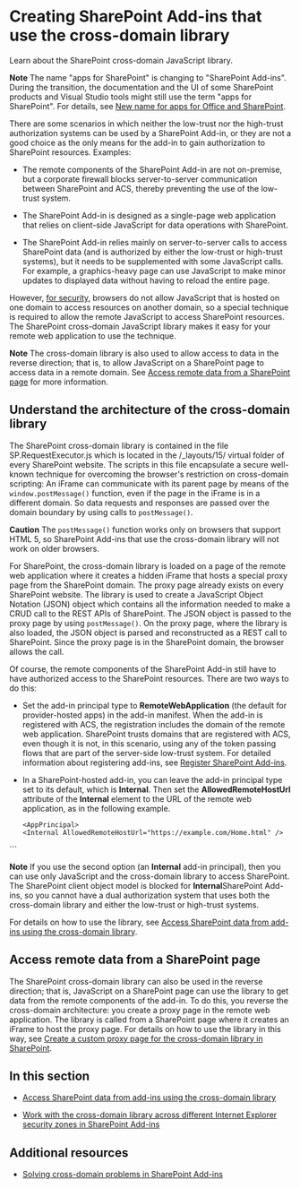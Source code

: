 # Creating SharePoint Add-ins that use the cross-domain library
Learn about the SharePoint cross-domain JavaScript library.
 

 **Note**  The name "apps for SharePoint" is changing to "SharePoint Add-ins". During the transition, the documentation and the UI of some SharePoint products and Visual Studio tools might still use the term "apps for SharePoint". For details, see  [New name for apps for Office and SharePoint](new-name-for-apps-for-sharepoint.md#bk_newname).
 

There are some scenarios in which neither the low-trust nor the high-trust authorization systems can be used by a SharePoint Add-in, or they are not a good choice as the only means for the add-in to gain authorization to SharePoint resources. Examples:
 

- The remote components of the SharePoint Add-in are not on-premise, but a corporate firewall blocks server-to-server communication between SharePoint and ACS, thereby preventing the use of the low-trust system.
    
 
- The SharePoint Add-in is designed as a single-page web application that relies on client-side JavaScript for data operations with SharePoint.
    
 
- The SharePoint Add-in relies mainly on server-to-server calls to access SharePoint data (and is authorized by either the low-trust or high-trust systems), but it needs to be supplemented with some JavaScript calls. For example, a graphics-heavy page can use JavaScript to make minor updates to displayed data without having to reload the entire page.
    
 
However,  [for security](http://msdn.microsoft.com/en-us/library%28d=robot%29/cc709423(d=robot,l=en-us,v=vs.85).aspx), browsers do not allow JavaScript that is hosted on one domain to access resources on another domain, so a special technique is required to allow the remote JavaScript to access SharePoint resources. The SharePoint cross-domain JavaScript library makes it easy for your remote web application to use the technique.
 

 **Note**  The cross-domain library is also used to allow access to data in the reverse direction; that is, to allow JavaScript on a SharePoint page to access data in a remote domain. See  [Access remote data from a SharePoint page](#ReverseDirection) for more information.
 


## Understand the architecture of the cross-domain library

The SharePoint cross-domain library is contained in the file SP.RequestExecutor.js which is located in the /_layouts/15/ virtual folder of every SharePoint website. The scripts in this file encapsulate a secure well-known technique for overcoming the browser's restriction on cross-domain scripting: An iFrame can communicate with its parent page by means of the  `window.postMessage()` function, even if the page in the iFrame is in a different domain. So data requests and responses are passed over the domain boundary by using calls to `postMessage()`.
 

 

 **Caution**  The  `postMessage()` function works only on browsers that support HTML 5, so SharePoint Add-ins that use the cross-domain library will not work on older browsers.
 

For SharePoint, the cross-domain library is loaded on a page of the remote web application where it creates a hidden iFrame that hosts a special proxy page from the SharePoint domain. The proxy page already exists on every SharePoint website. The library is used to create a JavaScript Object Notation (JSON) object which contains all the information needed to make a CRUD call to the REST APIs of SharePoint. The JSON object is passed to the proxy page by using  `postMessage()`. On the proxy page, where the library is also loaded, the JSON object is parsed and reconstructed as a REST call to SharePoint. Since the proxy page is in the SharePoint domain, the browser allows the call.
 

 
Of course, the remote components of the SharePoint Add-in still have to have authorized access to the SharePoint resources. There are two ways to do this:
 

 

- Set the add-in principal type to  **RemoteWebApplication** (the default for provider-hosted apps) in the add-in manifest. When the add-in is registered with ACS, the registration includes the domain of the remote web application. SharePoint trusts domains that are registered with ACS, even though it is not, in this scenario, using any of the token passing flows that are part of the server-side low-trust system. For detailed information about registering add-ins, see [Register SharePoint Add-ins](register-sharepoint-add-ins.md). 
    
 
- In a SharePoint-hosted add-in, you can leave the add-in principal type set to its default, which is  **Internal**. Then set the  **AllowedRemoteHostUrl** attribute of the **Internal** element to the URL of the remote web application, as in the following example.
    
  ```
  <AppPrincipal>
  <Internal AllowedRemoteHostUrl="https://example.com/Home.html" />
</AppPrincipal>
  ```


 **Note**  If you use the second option (an  **Internal** add-in principal), then you can use only JavaScript and the cross-domain library to access SharePoint. The SharePoint client object model is blocked for **Internal**SharePoint Add-ins, so you cannot have a dual authorization system that uses both the cross-domain library and either the low-trust or high-trust systems.
 

For details on how to use the library, see  [Access SharePoint data from add-ins using the cross-domain library](access-sharepoint-data-from-add-ins-using-the-cross-domain-library.md).
 

 

## Access remote data from a SharePoint page
<a name="ReverseDirection"> </a>

The SharePoint cross-domain library can also be used in the reverse direction; that is, JavaScript on a SharePoint page can use the library to get data from the remote components of the add-in. To do this, you reverse the cross-domain architecture: you create a proxy page in the remote web application. The library is called from a SharePoint page where it creates an iFrame to host the proxy page. For details on how to use the library in this way, see  [Create a custom proxy page for the cross-domain library in SharePoint](create-a-custom-proxy-page-for-the-cross-domain-library-in-sharepoint.md).
 

 

## In this section
<a name="ReverseDirection"> </a>


-  [Access SharePoint data from add-ins using the cross-domain library](access-sharepoint-data-from-add-ins-using-the-cross-domain-library.md)
    
 
-  [Work with the cross-domain library across different Internet Explorer security zones in SharePoint Add-ins](work-with-the-cross-domain-library-across-different-internet-explorer-security-z.md)
    
 

## Additional resources
<a name="ReverseDirection"> </a>


-  [Solving cross-domain problems in SharePoint Add-ins](http://blogs.msdn.com/b/officeapps/archive/2012/11/29/solving-cross-domain-problems-in-apps-for-sharepoint.aspx)
    
 

